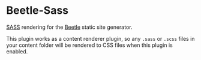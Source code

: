 # Beetle-Sass

[SASS](http://sass-lang.com/) rendering for the [Beetle](https://github.com/cknv/beetle) static site generator.

This plugin works as a content renderer plugin, so any `.sass` or `.scss` files in your content folder will be rendered to CSS files when this plugin is enabled.
